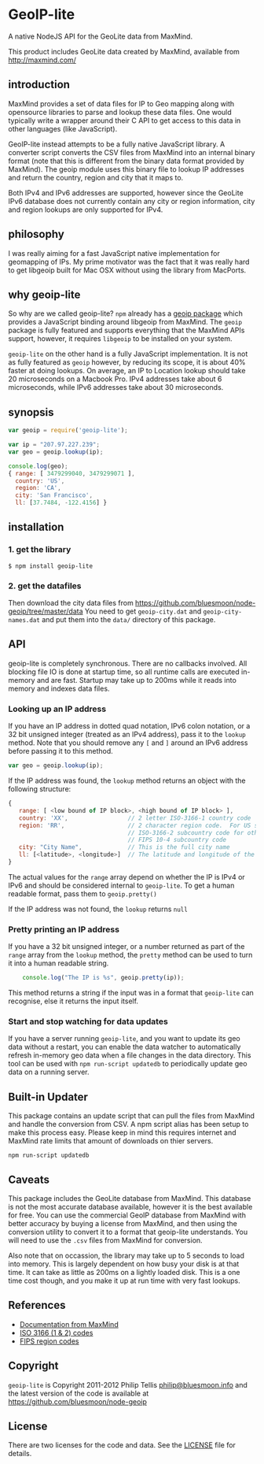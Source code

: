 GeoIP-lite
==========

A native NodeJS API for the GeoLite data from MaxMind.

This product includes GeoLite data created by MaxMind, available from http://maxmind.com/

introduction
------------

MaxMind provides a set of data files for IP to Geo mapping along with opensource libraries to parse and lookup these data files.
One would typically write a wrapper around their C API to get access to this data in other languages (like JavaScript).

GeoIP-lite instead attempts to be a fully native JavaScript library.  A converter script converts the CSV files from MaxMind into
an internal binary format (note that this is different from the binary data format provided by MaxMind).  The geoip module uses this
binary file to lookup IP addresses and return the country, region and city that it maps to.

Both IPv4 and IPv6 addresses are supported, however since the GeoLite IPv6 database does not currently contain any city or region
information, city and region lookups are only supported for IPv4.

philosophy
----------

I was really aiming for a fast JavaScript native implementation for geomapping of IPs.  My prime motivator was the fact that it was
really hard to get libgeoip built for Mac OSX without using the library from MacPorts.

why geoip-lite
--------------

So why are we called geoip-lite?  `npm` already has a [geoip package](http://search.npmjs.org/#/geoip) which provides a JavaScript
binding around libgeoip from MaxMind.  The `geoip` package is fully featured and supports everything that the MaxMind APIs support,
however, it requires `libgeoip` to be installed on your system.

`geoip-lite` on the other hand is a fully JavaScript implementation.  It is not as fully featured as `geoip` however, by reducing its
scope, it is about 40% faster at doing lookups.  On average, an IP to Location lookup should take 20 microseconds on a Macbook Pro.
IPv4 addresses take about 6 microseconds, while IPv6 addresses take about 30 microseconds.

synopsis
--------

```javascript
var geoip = require('geoip-lite');

var ip = "207.97.227.239";
var geo = geoip.lookup(ip);

console.log(geo);
{ range: [ 3479299040, 3479299071 ],
  country: 'US',
  region: 'CA',
  city: 'San Francisco',
  ll: [37.7484, -122.4156] }
```

installation
------------
### 1. get the library

    $ npm install geoip-lite

### 2. get the datafiles

Then download the city data files from https://github.com/bluesmoon/node-geoip/tree/master/data
You need to get `geoip-city.dat` and `geoip-city-names.dat` and put them into the `data/` directory
of this package.

API
---

geoip-lite is completely synchronous.  There are no callbacks involved.  All blocking file IO is done at startup time, so all runtime
calls are executed in-memory and are fast.  Startup may take up to 200ms while it reads into memory and indexes data files.

### Looking up an IP address ###

If you have an IP address in dotted quad notation, IPv6 colon notation, or a 32 bit unsigned integer (treated
as an IPv4 address), pass it to the `lookup` method.  Note that you should remove any `[` and `]` around an
IPv6 address before passing it to this method.

```javascript
var geo = geoip.lookup(ip);
```

If the IP address was found, the `lookup` method returns an object with the following structure:

```javascript
{
   range: [ <low bound of IP block>, <high bound of IP block> ],
   country: 'XX',                 // 2 letter ISO-3166-1 country code
   region: 'RR',                  // 2 character region code.  For US states this is the 2 letter
                                  // ISO-3166-2 subcountry code for other countries, this is the
                                  // FIPS 10-4 subcountry code
   city: "City Name",             // This is the full city name
   ll: [<latitude>, <longitude>]  // The latitude and longitude of the city
}
```

The actual values for the `range` array depend on whether the IP is IPv4 or IPv6 and should be
considered internal to `geoip-lite`.  To get a human readable format, pass them to `geoip.pretty()`

If the IP address was not found, the `lookup` returns `null`

### Pretty printing an IP address ###

If you have a 32 bit unsigned integer, or a number returned as part of the `range` array from the `lookup` method,
the `pretty` method can be used to turn it into a human readable string.

```javascript
    console.log("The IP is %s", geoip.pretty(ip));
```

This method returns a string if the input was in a format that `geoip-lite` can recognise, else it returns the
input itself.

### Start and stop watching for data updates ###

If you have a server running `geoip-lite`, and you want to update its geo data without a restart, you can enable
the data watcher to automatically refresh in-memory geo data when a file changes in the data directory.  This tool
can be used with `npm run-script updatedb` to periodically update geo data on a running server.


Built-in Updater
----------------

This package contains an update script that can pull the files from MaxMind and handle the conversion from CSV.
A npm script alias has been setup to make this process easy. Please keep in mind this requires internet and MaxMind
rate limits that amount of downloads on thier servers.

```shell
npm run-script updatedb
```

Caveats
-------

This package includes the GeoLite database from MaxMind.  This database is not the most accurate database available,
however it is the best available for free.  You can use the commercial GeoIP database from MaxMind with better
accuracy by buying a license from MaxMind, and then using the conversion utility to convert it to a format that
geoip-lite understands.  You will need to use the `.csv` files from MaxMind for conversion.

Also note that on occassion, the library may take up to 5 seconds to load into memory.  This is largely dependent on
how busy your disk is at that time.  It can take as little as 200ms on a lightly loaded disk.  This is a one time
cost though, and you make it up at run time with very fast lookups.

References
----------
  - <a href="http://www.maxmind.com/app/iso3166">Documentation from MaxMind</a>
  - <a href="http://en.wikipedia.org/wiki/ISO_3166">ISO 3166 (1 & 2) codes</a>
  - <a href="http://en.wikipedia.org/wiki/List_of_FIPS_region_codes">FIPS region codes</a>

Copyright
---------

`geoip-lite` is Copyright 2011-2012 Philip Tellis <philip@bluesmoon.info> and the latest version of the code is
available at https://github.com/bluesmoon/node-geoip

License
-------

There are two licenses for the code and data.  See the [LICENSE](https://github.com/bluesmoon/node-geoip/blob/master/LICENSE) file for details.
